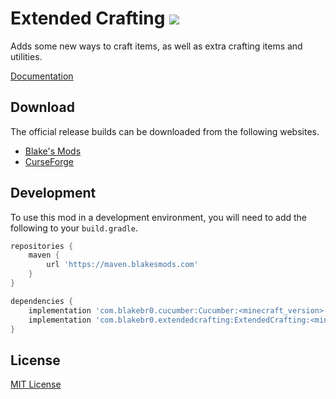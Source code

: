 # Extended Crafting [![](http://cf.way2muchnoise.eu/full_268387_downloads.svg)](https://minecraft.curseforge.com/projects/extended-crafting)
Adds some new ways to craft items, as well as extra crafting items and utilities.

[Documentation](https://blakesmods.com/docs/extendedcrafting)

## Download

The official release builds can be downloaded from the following websites.

- [Blake's Mods](https://blakesmods.com/extended-crafting/download)
- [CurseForge](https://www.curseforge.com/minecraft/mc-mods/extended-crafting)

## Development

To use this mod in a development environment, you will need to add the following to your `build.gradle`.

```groovy
repositories {
    maven {
        url 'https://maven.blakesmods.com'
    }
}

dependencies {
    implementation 'com.blakebr0.cucumber:Cucumber:<minecraft_version>-<mod_version>'
    implementation 'com.blakebr0.extendedcrafting:ExtendedCrafting:<minecraft_version>-<mod_version>'
}
```

## License

[MIT License](./LICENSE)